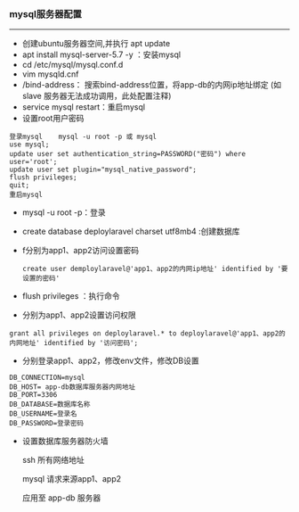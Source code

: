 ### mysql服务器配置

----

* 创建ubuntu服务器空间,并执行 apt update
* apt install mysql-server-5.7 -y ：安装mysql
* cd /etc/mysql/mysql.conf.d
* vim mysqld.cnf
* /bind-address： 搜索bind-address位置，将app-db的内网ip地址绑定 (如slave 服务器无法成功调用，此处配置注释)
* service mysql restart：重启mysql
* 设置root用户密码

```
登录mysql    mysql -u root -p 或 mysql 
use mysql; 
update user set authentication_string=PASSWORD("密码") where user='root'; 
update user set plugin="mysql_native_password"; 
flush privileges; 
quit;
重启mysql
```



* mysql -u root -p：登录

* create database deploylaravel charset utf8mb4 :创建数据库

* f分别为app1、app2访问设置密码

  ```
  create user demploylaravel@'app1、app2的内网ip地址' identified by '要设置的密码'
  ```

*  flush privileges ：执行命令

* 分别为app1、app2设置访问权限

```
grant all privileges on deploylaravel.* to deploylaravel@'app1、app2的内网地址' identified by '访问密码';
```

* 分别登录app1、app2，修改env文件，修改DB设置

```
DB_CONNECTION=mysql
DB_HOST= app-db数据库服务器内网地址
DB_PORT=3306
DB_DATABASE=数据库名称
DB_USERNAME=登录名
DB_PASSWORD=登录密码
```

* 设置数据库服务器防火墙

  ssh 所有网络地址

  mysql 请求来源app1、app2

  应用至 app-db	服务器